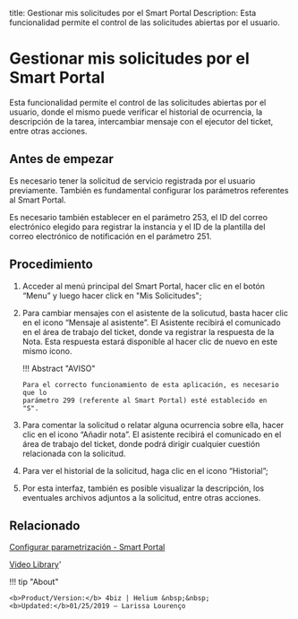 title:  Gestionar mis solicitudes por el Smart Portal 
Description: Esta funcionalidad permite el control de las solicitudes abiertas por el usuario. 
# Gestionar mis solicitudes por el Smart Portal

Esta funcionalidad permite el control de las solicitudes abiertas por el usuario, donde el mismo puede verificar el historial de ocurrencia, la descripción de la tarea, intercambiar mensaje con el ejecutor del ticket, entre otras acciones.

Antes de empezar
----------------

Es necesario tener la solicitud de servicio registrada por el usuario
previamente. También es fundamental configurar los parámetros referentes al
Smart Portal.

Es necesario también establecer en el parámetro 253, el ID del correo
electrónico elegido para registrar la instancia y el ID de la plantilla del
correo electrónico de notificación en el parámetro 251.

Procedimiento
-------------

1.  Acceder al menú principal del Smart Portal, hacer clic en el botón “Menu” y
    luego hacer click en "Mis Solicitudes";

2.  Para cambiar mensajes con el asistente de la solicutud, basta hacer clic en
    el icono “Mensaje al asistente”. El Asistente recibirá el comunicado en el
    área de trabajo del ticket, donde va registrar la respuesta de la Nota. Esta
    respuesta estará disponible al hacer clic de nuevo en este mismo icono.

    !!! Abstract "AVISO"

        Para el correcto funcionamiento de esta aplicación, es necesario que lo
        parámetro 299 (referente al Smart Portal) esté establecido en
        "S".

3.  Para comentar la solicitud o relatar alguna ocurrencia sobre ella, hacer
    clic en el icono “Añadir nota”. El asistente recibirá el comunicado en el
    área de trabajo del ticket, donde podrá dirigir cualquier cuestión
    relacionada con la solicitud.

4.  Para ver el historial de la solicitud, haga clic en el icono “Historial”;

5.  Por esta interfaz, también es posible visualizar la descripción, los
    eventuales archivos adjuntos a la solicitud, entre otras acciones.

Relacionado
---------------

[Configurar parametrización - Smart Portal](/es-es/4biz-helium/platform-administration/parameters-list/configure-parametrization-smart-portal.html)


<i class='fa fa-youtube-play  fa-2x' style='color:#97ce17;vertical-align: middle;'> </i> [Video Library](https://www.youtube.com/playlist?list=PLB5qK2uzf2RNtQcs0TnUp_O20VqF2A9yL)'

!!! tip "About"

    <b>Product/Version:</b> 4biz | Helium &nbsp;&nbsp;
    <b>Updated:</b>01/25/2019 – Larissa Lourenço


